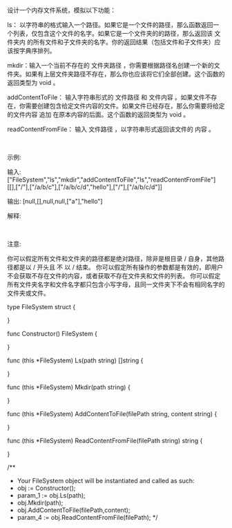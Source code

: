 设计一个内存文件系统，模拟以下功能：

ls： 以字符串的格式输入一个路径。如果它是一个文件的路径，那么函数返回一个列表，仅包含这个文件的名字。如果它是一个文件夹的的路径，那么返回该 文件夹内 的所有文件和子文件夹的名字。你的返回结果（包括文件和子文件夹）应该按字典序排列。

mkdir：输入一个当前不存在的 文件夹路径 ，你需要根据路径名创建一个新的文件夹。如果有上层文件夹路径不存在，那么你也应该将它们全部创建。这个函数的返回类型为 void 。

addContentToFile： 输入字符串形式的 文件路径 和 文件内容 。如果文件不存在，你需要创建包含给定文件内容的文件。如果文件已经存在，那么你需要将给定的文件内容 追加 在原本内容的后面。这个函数的返回类型为 void 。

readContentFromFile： 输入 文件路径 ，以字符串形式返回该文件的 内容 。

 

示例:

输入: 
["FileSystem","ls","mkdir","addContentToFile","ls","readContentFromFile"]
[[],["/"],["/a/b/c"],["/a/b/c/d","hello"],["/"],["/a/b/c/d"]]

输出:
[null,[],null,null,["a"],"hello"]

解释:

 

注意:

你可以假定所有文件和文件夹的路径都是绝对路径，除非是根目录 / 自身，其他路径都是以 / 开头且 不 以 / 结束。
你可以假定所有操作的参数都是有效的，即用户不会获取不存在文件的内容，或者获取不存在文件夹和文件的列表。
你可以假定所有文件夹名字和文件名字都只包含小写字母，且同一文件夹下不会有相同名字的文件夹或文件。

type FileSystem struct {

}


func Constructor() FileSystem {

}


func (this *FileSystem) Ls(path string) []string {

}


func (this *FileSystem) Mkdir(path string)  {

}


func (this *FileSystem) AddContentToFile(filePath string, content string)  {

}


func (this *FileSystem) ReadContentFromFile(filePath string) string {

}


/**
 * Your FileSystem object will be instantiated and called as such:
 * obj := Constructor();
 * param_1 := obj.Ls(path);
 * obj.Mkdir(path);
 * obj.AddContentToFile(filePath,content);
 * param_4 := obj.ReadContentFromFile(filePath);
 */
